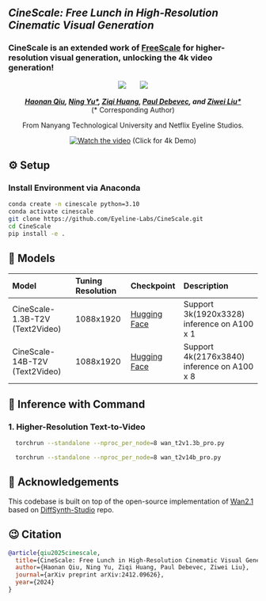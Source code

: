 ## ___***CineScale: Free Lunch in High-Resolution Cinematic Visual Generation***___

### CineScale is an extended work of [FreeScale](https://github.com/ali-vilab/FreeScale) for higher-resolution visual generation, unlocking the 4k video generation!

<div align="center">
 <a href='https://arxiv.org/abs/2412.09626'><img src='https://img.shields.io/badge/arXiv-2412.09626-b31b1b.svg'></a> &nbsp;&nbsp;&nbsp;&nbsp;&nbsp;
 <a href='https://eyeline-labs.github.io/CineScale/'><img src='https://img.shields.io/badge/Project-Page-Green'></a>

_**[Haonan Qiu](http://haonanqiu.com/), [Ning Yu*](https://ningyu1991.github.io/), [Ziqi Huang](https://ziqihuangg.github.io/), [Paul Debevec](https://www.pauldebevec.com/), and [Ziwei Liu*](https://liuziwei7.github.io/)**_
<br>
(* Corresponding Author)

From Nanyang Technological University and Netflix Eyeline Studios.

[![Watch the video](https://img.youtube.com/vi/bDYmXpNctc4/0.jpg)](https://www.youtube.com/watch?v=bDYmXpNctc4)
(Click for 4k Demo)
</div>


## ⚙️ Setup

### Install Environment via Anaconda
```bash
conda create -n cinescale python=3.10
conda activate cinescale
git clone https://github.com/Eyeline-Labs/CineScale.git
cd CineScale
pip install -e .
```

## 🧰 Models

|Model|Tuning Resolution|Checkpoint|Description
|:---------|:---------|:--------|:--------|
|CineScale-1.3B-T2V (Text2Video)|1088x1920|[Hugging Face](https://huggingface.co/Eyeline-Labs/CineScale/tree/main/t2v_1.3b_ntk20)|Support 3k(1920x3328) inference on A100 x 1
|CineScale-14B-T2V (Text2Video)|1088x1920|[Hugging Face](https://huggingface.co/Eyeline-Labs/CineScale/tree/main/t2v_14b_ntk20)|Support 4k(2176x3840) inference on A100 x 8

## 💫 Inference with Command
### 1. Higher-Resolution Text-to-Video

```bash
  torchrun --standalone --nproc_per_node=8 wan_t2v1.3b_pro.py
```

```bash
  torchrun --standalone --nproc_per_node=8 wan_t2v14b_pro.py
```


## 🤗 Acknowledgements
This codebase is built on top of the open-source implementation of [Wan2.1](https://github.com/Wan-Video/Wan2.1) based on [DiffSynth-Studio](https://github.com/modelscope/DiffSynth-Studio/tree/main/examples/wanvideo) repo.

## 😉 Citation
```bib
@article{qiu2025cinescale,
  title={CineScale: Free Lunch in High-Resolution Cinematic Visual Generation},
  author={Haonan Qiu, Ning Yu, Ziqi Huang, Paul Debevec, Ziwei Liu},
  journal={arXiv preprint arXiv:2412.09626},
  year={2024}
}
```